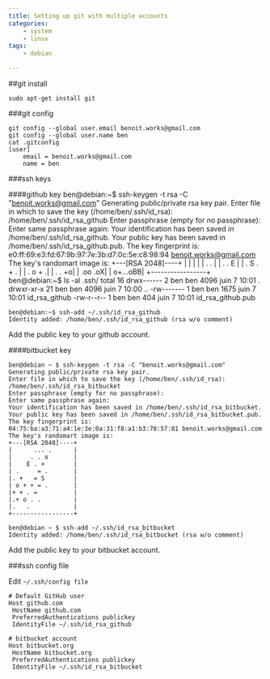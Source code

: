 ```yaml
---
title: Setting up git with multiple accounts
categories:
    - system
    - linux
tags:
    - debian

---
```

##git install

    sudo apt-get install git
    
###git config

	git config --global user.email benoit.works@gmail.com
	git config --global user.name ben
	cat .gitconfig 
	[user]
		email = benoit.works@gmail.com
		name = ben

###ssh keys

####github key
	ben@debian:~$ ssh-keygen -t rsa -C "benoit.works@gmail.com"
	Generating public/private rsa key pair.
	Enter file in which to save the key (/home/ben/.ssh/id_rsa): /home/ben/.ssh/id_rsa_github
	Enter passphrase (empty for no passphrase): 
	Enter same passphrase again: 
	Your identification has been saved in /home/ben/.ssh/id_rsa_github.
	Your public key has been saved in /home/ben/.ssh/id_rsa_github.pub.
	The key fingerprint is:
	e0:ff:69:e3:fd:67:9b:97:7e:3b:d7:0c:5e:c8:98:94 benoit.works@gmail.com
	The key's randomart image is:
	+---[RSA 2048]----+
	|                 |
	|                 |
	|      .      .   |
	|     . .    E    |
	|      . S  . + . |
	|       .    o + .|
	|        .    . +o|
	|         .oo  .oX|
	|         o+...oBB|
	+-----------------+
	ben@debian:~$ ls -al .ssh/
	total 16
	drwx------  2 ben ben 4096 juin   7 10:01 .
	drwxr-xr-x 21 ben ben 4096 juin   7 10:00 ..
	-rw-------  1 ben ben 1675 juin   7 10:01 id_rsa_github
	-rw-r--r--  1 ben ben  404 juin   7 10:01 id_rsa_github.pub


	ben@debian:~$ ssh-add ~/.ssh/id_rsa_github
	Identity added: /home/ben/.ssh/id_rsa_github (rsa w/o comment)


Add the public key to your github account.

####bitbucket key

	ben@debian ~ $ ssh-keygen -t rsa -C "benoit.works@gmail.com"
	Generating public/private rsa key pair.
	Enter file in which to save the key (/home/ben/.ssh/id_rsa): /home/ben/.ssh/id_rsa_bitbucket
	Enter passphrase (empty for no passphrase): 
	Enter same passphrase again: 
	Your identification has been saved in /home/ben/.ssh/id_rsa_bitbucket.
	Your public key has been saved in /home/ben/.ssh/id_rsa_bitbucket.pub.
	The key fingerprint is:
	04:75:ba:a3:71:a4:1e:3e:0a:31:f8:a1:b3:70:57:81 benoit.works@gmail.com
	The key's randomart image is:
	+---[RSA 2048]----+
	|      ... .      |
	|     . . o       |
	|    E . +        |
	| .     = .       |
	|. +   = S        |
	| o + + = .       |
	|+ + . =          |
	|.+ o . .         |
	|.   .            |
	+-----------------+

    ben@debian ~ $ ssh-add ~/.ssh/id_rsa_bitbucket
    Identity added: /home/ben/.ssh/id_rsa_bitbucket (rsa w/o comment)

Add the public key to your bitbucket account.

###ssh config file

Edit `~/.ssh/config file`

	# Default GitHub user
	Host github.com
	 HostName github.com
	 PreferredAuthentications publickey
	 IdentityFile ~/.ssh/id_rsa_github
	 
	# bitbucket account
	Host bitbucket.org
	 HostName bitbucket.org
	 PreferredAuthentications publickey
	 IdentityFile ~/.ssh/id_rsa_bitbucket
